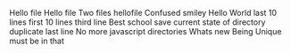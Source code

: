Hello file
Hello file
Two files
hellofile
Confused smiley
Hello World
last 10 lines
first 10 lines
third line
Best school
save current state of directory
duplicate last line
No more javascript
directories
Whats new
Being Unique
must be in that
